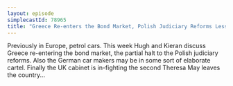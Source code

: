 ```yaml
---
layout: episode
simplecastId: 78965
title: "Greece Re-enters the Bond Market, Polish Judiciary Reforms Lessened, German Car Cartel and UK Cabinet Bickering  "
---
```


Previously in Europe, petrol cars. This week Hugh and Kieran discuss Greece re-entering the bond market, the partial halt to the Polish judiciary reforms. Also the German car makers may be in some sort of elaborate cartel. Finally the UK cabinet is in-fighting the second Theresa May leaves the country...
